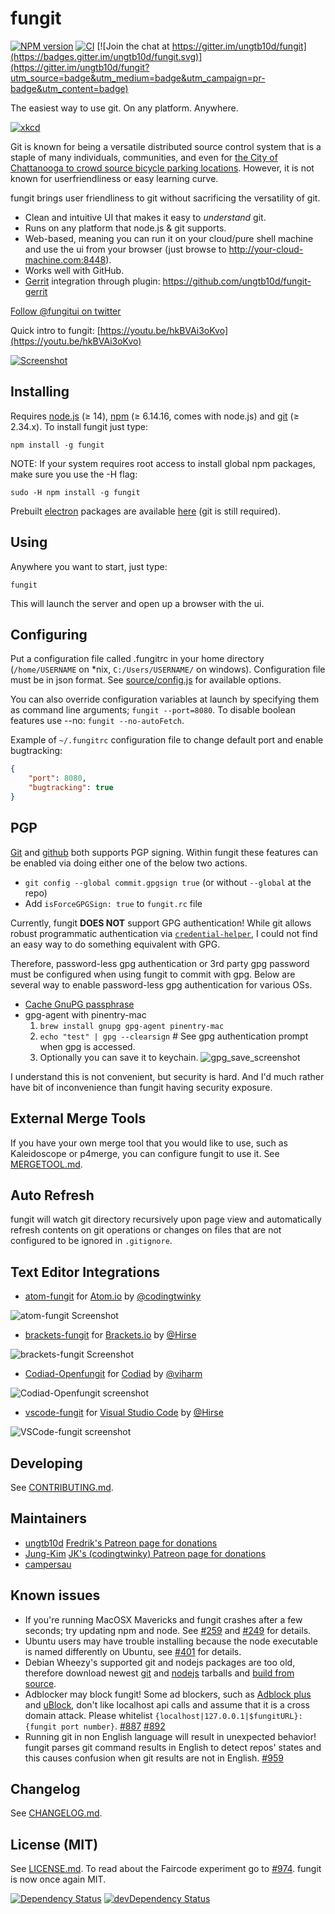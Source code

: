fungit
======
[![NPM version](https://badge.fury.io/js/fungit.svg)](https://badge.fury.io/js/fungit)
[![CI](https://github.com/ungtb10d/fungit/actions/workflows/ci.yml/badge.svg)](https://github.com/ungtb10d/fungit/actions/workflows/ci.yml)
[![Join the chat at https://gitter.im/ungtb10d/fungit](https://badges.gitter.im/ungtb10d/fungit.svg)](https://gitter.im/ungtb10d/fungit?utm_source=badge&utm_medium=badge&utm_campaign=pr-badge&utm_content=badge)

The easiest way to use git. On any platform. Anywhere.

[![xkcd](xkcd.png "If that doesn't fix it, git.txt contains the phone number of a friend of mine who understands git. Just wait through a few minutes of 'It's really pretty simple, just think of branches as...' and eventually you'll learn the commands that will fix everything.")](https://xkcd.com/1597/)

Git is known for being a versatile distributed source control system that is a staple of many individuals, communities, and even for [the City of Chattanooga to crowd source bicycle parking locations](https://github.com/cityofchattanooga/Bicycle-Parking).  However, it is not known for userfriendliness or easy learning curve.

fungit brings user friendliness to git without sacrificing the versatility of git.

 * Clean and intuitive UI that makes it easy to _understand_ git.
 * Runs on any platform that node.js & git supports.
 * Web-based, meaning you can run it on your cloud/pure shell machine and use the ui from your browser (just browse to http://your-cloud-machine.com:8448).
 * Works well with GitHub.
 * [Gerrit](https://code.google.com/p/gerrit/) integration through plugin: https://github.com/ungtb10d/fungit-gerrit

[Follow @fungitui on twitter](https://twitter.com/fungitui)

Quick intro to fungit: [https://youtu.be/hkBVAi3oKvo](https://youtu.be/hkBVAi3oKvo)

[![Screenshot](screenshot.png)](https://youtu.be/hkBVAi3oKvo)

Installing
----------
Requires [node.js](https://nodejs.org) (≥ 14), [npm](https://www.npmjs.com/) (≥ 6.14.16, comes with node.js) and [git](https://git-scm.com/) (≥ 2.34.x). To install fungit just type:

	npm install -g fungit

NOTE: If your system requires root access to install global npm packages, make sure you use the -H flag:

	sudo -H npm install -g fungit

Prebuilt [electron](https://electronjs.org/) packages are available [here](https://github.com/ungtb10d/fungit/releases) (git is still required).

Using
-----
Anywhere you want to start, just type:

	fungit

This will launch the server and open up a browser with the ui.

Configuring
-----------
Put a configuration file called .fungitrc in your home directory (`/home/USERNAME` on \*nix, `C:/Users/USERNAME/` on windows). Configuration file must be in json format. See [source/config.js](source/config.js) for available options.

You can also override configuration variables at launch by specifying them as command line arguments; `fungit --port=8080`. To disable boolean features use --no: `fungit --no-autoFetch`.

Example of `~/.fungitrc` configuration file to change default port and enable bugtracking:

```json
{
	"port": 8080,
	"bugtracking": true
}
```

PGP
---
[Git](https://git-scm.com/book/en/v2/Git-Tools-Signing-Your-Work) and [github](https://help.github.com/articles/signing-commits-using-gpg/) both supports PGP signing.  Within fungit these features can be enabled via doing either one of the below two actions.

- `git config --global commit.gpgsign true` (or without `--global` at the repo)
- Add `isForceGPGSign: true` to `fungit.rc` file

Currently, fungit __DOES NOT__ support GPG authentication!  While git allows robust programmatic authentication via [`credential-helper`](https://help.github.com/articles/telling-git-about-your-gpg-key/), I could not find an easy way to do something equivalent with GPG.  

Therefore, password-less gpg authentication or 3rd party gpg password must be configured when using fungit to commit with gpg.
Below are several way to enable password-less gpg authentication for various OSs.

- [Cache GnuPG passphrase](https://superuser.com/questions/624343/keep-gnupg-credentials-cached-for-entire-user-session)
- gpg-agent with pinentry-mac
  1. `brew install gnupg gpg-agent pinentry-mac`
  2. `echo "test" | gpg --clearsign` # See gpg authentication prompt when gpg is accessed.
  3. Optionally you can save it to keychain. ![gpg_save_screenshot](gpg_save_screenshot.png)

I understand this is not convenient, but security is hard. And I'd much rather have bit of inconvenience than fungit having security exposure.


External Merge Tools
--------------------
If you have your own merge tool that you would like to use, such as Kaleidoscope or p4merge, you can configure fungit to use it. See [MERGETOOL.md](MERGETOOL.md).

Auto Refresh
------------
fungit will watch git directory recursively upon page view and automatically refresh contents on git operations or changes on files that are not configured to be ignored in `.gitignore`.

Text Editor Integrations
-------------------

* [atom-fungit](https://github.com/codingtwinky/atom-fungit) for [Atom.io](https://atom.io/) by [@codingtwinky](https://github.com/codingtwinky)

![atom-fungit Screenshot](https://raw.githubusercontent.com/codingtwinky/atom-fungit/master/screenshot.png)

* [brackets-fungit](https://github.com/Hirse/brackets-fungit) for [Brackets.io](http://brackets.io/) by [@Hirse](https://github.com/Hirse)

![brackets-fungit Screenshot](https://raw.githubusercontent.com/Hirse/brackets-fungit/master/images/viewer.png)

* [Codiad-Openfungit](https://github.com/viharm/Codiad-Openfungit) for [Codiad](http://codiad.com/) by [@viharm](https://github.com/viharm)

![Codiad-Openfungit screenshot](https://cloud.githubusercontent.com/assets/2663937/21566609/6d107410-ce9c-11e6-91e1-2d8a1607b718.png)

* [vscode-fungit](https://marketplace.visualstudio.com/items?itemName=Hirse.vscode-fungit) for [Visual Studio Code](https://code.visualstudio.com/) by [@Hirse](https://github.com/Hirse)

![VSCode-fungit screenshot](https://raw.githubusercontent.com/hirse/vscode-fungit/master/screenshots/fungit.gif)


Developing
----------

See [CONTRIBUTING.md](CONTRIBUTING.md).

Maintainers
-----------

* [ungtb10d](https://github.com/ungtb10d) [Fredrik's Patreon page for donations](https://www.patreon.com/ungtb10d)
* [Jung-Kim](https://github.com/jung-kim) [JK's (codingtwinky) Patreon page for donations](https://www.patreon.com/jungkim)
* [campersau](https://github.com/campersau)

Known issues
------------

* If you're running MacOSX Mavericks and fungit crashes after a few seconds; try updating npm and node. See [#259](https://github.com/ungtb10d/fungit/issues/259) and [#249](https://github.com/ungtb10d/fungit/issues/249) for details.
* Ubuntu users may have trouble installing because the node executable is named differently on Ubuntu, see [#401](https://github.com/ungtb10d/fungit/issues/401) for details.
* Debian Wheezy's supported git and nodejs packages are too old, therefore download newest [git](https://github.com/git/git/releases) and [nodejs](https://nodejs.org/download/) tarballs and [build from source](https://www.control-escape.com/linux/lx-swinstall-tar.html).
* Adblocker may block fungit! Some ad blockers, such as [Adblock plus](https://adblockplus.org) and [uBlock](https://www.ublock.org/), don't like localhost api calls and assume that it is a cross domain attack.  Please whitelist `{localhost|127.0.0.1|$fungitURL}:{fungit port number}`. [#887](https://github.com/ungtb10d/fungit/issues/887) [#892](https://github.com/ungtb10d/fungit/issues/892)
* Running git in non English language will result in unexpected behavior!  fungit parses git command results in English to detect repos' states and this causes confusion when git results are not in English. [#959](https://github.com/ungtb10d/fungit/issues/959)

Changelog
---------
See [CHANGELOG.md](CHANGELOG.md).

License (MIT)
-------------
See [LICENSE.md](LICENSE.md). To read about the Faircode experiment go to [#974](https://github.com/ungtb10d/fungit/issues/974). fungit is now once again MIT.

[![Dependency Status](https://david-dm.org/ungtb10d/fungit.svg)](https://david-dm.org/ungtb10d/fungit)
[![devDependency Status](https://david-dm.org/ungtb10d/fungit/dev-status.svg)](https://david-dm.org/ungtb10d/fungit#info=devDependencies)
